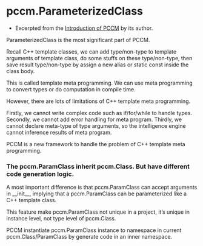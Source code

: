# pccm.ParameterizedClass 
 
* Excerpted from the [Introduction of PCCM](https://github.com/FindDefinition/PCCM/tree/master/docs) by its author.

ParameterizedClass is the most significant part of PCCM. 

Recall C++ template classes, we can add  type/non-type to template arguments of template class, do some stuffs on these type/non-type,  then save result type/non-type by assign a new alias or static const inside the class body. 

This is called template meta programming. We can use meta programming to convert types or do computation in compile time. 

However, there are lots of limitations of C++ template meta programming. 

Firstly, we cannot write complex code such as if/for/while to handle types. Secondly, we cannot add error handling for meta program. Thirdly, we cannot declare meta-type of type arguments, so the intelligence engine cannot inference results of meta program. 

PCCM is a new framework to handle the problem of C++ template meta programming.



### The pccm.ParamClass inherit pccm.Class. But have different code generation logic. 

A most important difference is that pccm.ParamClass can accept arguments in \_\_init\_\_, implying that a pccm.ParamClass can be parameterized like a C++ template class. 

This feature make  pccm.ParamClass not unique in a project, it’s unique in instance level, not type level of pccm.Class.  

PCCM instantiate pccm.ParamClass instance to namespace in current pccm.Class/ParamClass by  generate code in an inner namespace. 



